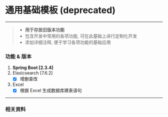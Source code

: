 # 通用基础模板 (deprecated)

---
> * **用于存放旧版本功能**
> * 包含开发中常用的各项功能, 可在此基础上进行定制化开发
> * 添加详细注释, 便于学习各项功能的基础应用

### 功能 & 版本
1. **Spring Boot [2.3.4]**
2. Elasicsearch [7.6.2]
    -[x] 增删查改
3. Excel
    -[x] 根据 Excel 生成数据库建表语句

---

### 相关资料
